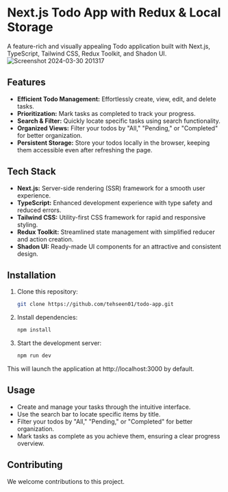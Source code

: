 # Next.js Todo App with Redux & Local Storage

A feature-rich and visually appealing Todo application built with Next.js, TypeScript, Tailwind CSS, Redux Toolkit, and Shadon UI. 
![Screenshot 2024-03-30 201317](https://github.com/tehseen01/todo-app/assets/86504467/61eb276a-b780-4116-8ba3-f7aebd9cf778)

## Features

- **Efficient Todo Management:** Effortlessly create, view, edit, and delete tasks.
- **Prioritization:** Mark tasks as completed to track your progress.
- **Search & Filter:** Quickly locate specific tasks using search functionality.
- **Organized Views:** Filter your todos by "All," "Pending," or "Completed" for better organization.
- **Persistent Storage:** Store your todos locally in the browser, keeping them accessible even after refreshing the page.

## Tech Stack

- **Next.js:** Server-side rendering (SSR) framework for a smooth user experience.
- **TypeScript:** Enhanced development experience with type safety and reduced errors.
- **Tailwind CSS:** Utility-first CSS framework for rapid and responsive styling.
- **Redux Toolkit:** Streamlined state management with simplified reducer and action creation.
- **Shadon UI:** Ready-made UI components for an attractive and consistent design.

## Installation

1. Clone this repository:

   ```bash
   git clone https://github.com/tehseen01/todo-app.git
   ```
2. Install dependencies:
   
   ```bash
   npm install
   ```

3. Start the development server:

      ```bash
   npm run dev
   ```
      
This will launch the application at http://localhost:3000 by default.

## Usage
- Create and manage your tasks through the intuitive interface.
- Use the search bar to locate specific items by title.
- Filter your todos by "All," "Pending," or "Completed" for better organization.
- Mark tasks as complete as you achieve them, ensuring a clear progress overview.
## Contributing
We welcome contributions to this project.
